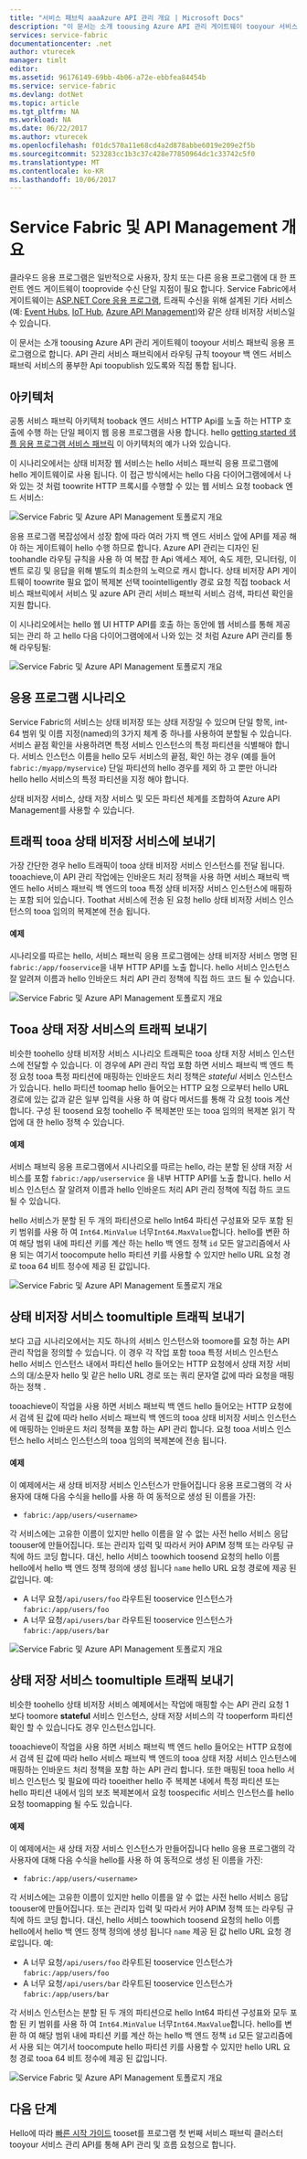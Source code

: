 ```yaml
---
title: "서비스 패브릭 aaaAzure API 관리 개요 | Microsoft Docs"
description: "이 문서는 소개 toousing Azure API 관리 게이트웨이 tooyour 서비스 패브릭 응용 프로그램으로 합니다."
services: service-fabric
documentationcenter: .net
author: vturecek
manager: timlt
editor: 
ms.assetid: 96176149-69bb-4b06-a72e-ebbfea84454b
ms.service: service-fabric
ms.devlang: dotNet
ms.topic: article
ms.tgt_pltfrm: NA
ms.workload: NA
ms.date: 06/22/2017
ms.author: vturecek
ms.openlocfilehash: f01dc570a11e68cd4a2d878abbe6019e209e2f5b
ms.sourcegitcommit: 523283cc1b3c37c428e77850964dc1c33742c5f0
ms.translationtype: MT
ms.contentlocale: ko-KR
ms.lasthandoff: 10/06/2017
---
```

# <a name="service-fabric-with-azure-api-management-overview"></a>Service Fabric 및 API Management 개요

클라우드 응용 프로그램은 일반적으로 사용자, 장치 또는 다른 응용 프로그램에 대 한 프런트 엔드 게이트웨이 tooprovide 수신 단일 지점이 필요 합니다. Service Fabric에서 게이트웨이는 [ASP.NET Core 응용 프로그램](service-fabric-reliable-services-communication-aspnetcore.md), 트래픽 수신을 위해 설계된 기타 서비스(예: [Event Hubs](https://docs.microsoft.com/azure/event-hubs/), [IoT Hub](https://docs.microsoft.com/azure/iot-hub/), [Azure API Management](https://docs.microsoft.com/azure/api-management/))와 같은 상태 비저장 서비스일 수 있습니다.

이 문서는 소개 toousing Azure API 관리 게이트웨이 tooyour 서비스 패브릭 응용 프로그램으로 합니다. API 관리 서비스 패브릭에서 라우팅 규칙 tooyour 백 엔드 서비스 패브릭 서비스의 풍부한 Api toopublish 있도록와 직접 통합 됩니다. 

## <a name="architecture"></a>아키텍처
공통 서비스 패브릭 아키텍처 tooback 엔드 서비스 HTTP Api를 노출 하는 HTTP 호출에 수행 하는 단일 페이지 웹 응용 프로그램을 사용 합니다. hello [getting started 샘플 응용 프로그램 서비스 패브릭](https://github.com/Azure-Samples/service-fabric-dotnet-getting-started) 이 아키텍처의 예가 나와 있습니다.

이 시나리오에서는 상태 비저장 웹 서비스는 hello 서비스 패브릭 응용 프로그램에 hello 게이트웨이로 사용 됩니다. 이 접근 방식에서는 hello 다음 다이어그램에에서 나와 있는 것 처럼 toowrite HTTP 프록시를 수행할 수 있는 웹 서비스 요청 tooback 엔드 서비스:

![Service Fabric 및 Azure API Management 토폴로지 개요][sf-web-app-stateless-gateway]

응용 프로그램 복잡성에서 성장 함에 따라 여러 가지 백 엔드 서비스 앞에 API를 제공 해야 하는 게이트웨이 hello 수행 하므로 합니다. Azure API 관리는 디자인 된 toohandle 라우팅 규칙을 사용 하 여 복잡 한 Api 액세스 제어, 속도 제한, 모니터링, 이벤트 로깅 및 응답을 위해 별도의 최소한의 노력으로 캐시 합니다. 상태 비저장 API 게이트웨이 toowrite 필요 없이 복제본 선택 toointelligently 경로 요청 직접 tooback 서비스 패브릭에서 서비스 및 azure API 관리 서비스 패브릭 서비스 검색, 파티션 확인을 지원 합니다. 

이 시나리오에서는 hello 웹 UI HTTP API를 호출 하는 동안에 웹 서비스를 통해 제공 되는 관리 하 고 hello 다음 다이어그램에에서 나와 있는 것 처럼 Azure API 관리를 통해 라우팅될:

![Service Fabric 및 Azure API Management 토폴로지 개요][sf-apim-web-app]

## <a name="application-scenarios"></a>응용 프로그램 시나리오

Service Fabric의 서비스는 상태 비저장 또는 상태 저장일 수 있으며 단일 항목, int-64 범위 및 이름 지정(named)의 3가지 체계 중 하나를 사용하여 분할될 수 있습니다. 서비스 끝점 확인을 사용하려면 특정 서비스 인스턴스의 특정 파티션을 식별해야 합니다. 서비스 인스턴스 이름을 hello 모두 서비스의 끝점, 확인 하는 경우 (예를 들어 `fabric:/myapp/myservice`) 단일 파티션의 hello 경우를 제외 하 고 뿐만 아니라 hello hello 서비스의 특정 파티션을 지정 해야 합니다.

상태 비저장 서비스, 상태 저장 서비스 및 모든 파티션 체계를 조합하여 Azure API Management를 사용할 수 있습니다.

## <a name="send-traffic-tooa-stateless-service"></a>트래픽 tooa 상태 비저장 서비스에 보내기

가장 간단한 경우 hello 트래픽이 tooa 상태 비저장 서비스 인스턴스를 전달 됩니다. tooachieve,이 API 관리 작업에는 인바운드 처리 정책을 사용 하면 서비스 패브릭 백 엔드 hello 서비스 패브릭 백 엔드의 tooa 특정 상태 비저장 서비스 인스턴스에 매핑하는 포함 되어 있습니다. Toothat 서비스에 전송 된 요청 hello 상태 비저장 서비스 인스턴스의 tooa 임의의 복제본에 전송 됩니다.

#### <a name="example"></a>예제
시나리오를 따르는 hello, 서비스 패브릭 응용 프로그램에는 상태 비저장 서비스 명명 된 `fabric:/app/fooservice`을 내부 HTTP API를 노출 합니다. hello 서비스 인스턴스 잘 알려져 이름과 hello 인바운드 처리 API 관리 정책에 직접 하드 코드 될 수 있습니다. 

![Service Fabric 및 Azure API Management 토폴로지 개요][sf-apim-static-stateless]

## <a name="send-traffic-tooa-stateful-service"></a>Tooa 상태 저장 서비스의 트래픽 보내기

비슷한 toohello 상태 비저장 서비스 시나리오 트래픽은 tooa 상태 저장 서비스 인스턴스에 전달할 수 있습니다. 이 경우에 API 관리 작업 포함 하면 서비스 패브릭 백 엔드 특정 요청 tooa 특정 파티션에 매핑하는 인바운드 처리 정책은 *stateful* 서비스 인스턴스가 있습니다. hello 파티션 toomap hello 들어오는 HTTP 요청 으로부터 hello URL 경로에 있는 값과 같은 일부 입력을 사용 하 여 람다 메서드를 통해 각 요청 toois 계산 합니다. 구성 된 toosend 요청 toohello 주 복제본만 또는 tooa 임의의 복제본 읽기 작업에 대 한 hello 정책 수 있습니다.

#### <a name="example"></a>예제

서비스 패브릭 응용 프로그램에서 시나리오를 따르는 hello, 라는 분할 된 상태 저장 서비스를 포함 `fabric:/app/userservice` 을 내부 HTTP API를 노출 합니다. hello 서비스 인스턴스 잘 알려져 이름과 hello 인바운드 처리 API 관리 정책에 직접 하드 코드 될 수 있습니다.  

hello 서비스가 분할 된 두 개의 파티션으로 hello Int64 파티션 구성표와 모두 포함 된 키 범위를 사용 하 여 `Int64.MinValue` 너무`Int64.MaxValue`합니다. hello를 변환 하 여 해당 범위 내에 파티션 키를 계산 하는 hello 백 엔드 정책 `id` 모든 알고리즘에서 사용 되는 여기서 toocompute hello 파티션 키를 사용할 수 있지만 hello URL 요청 경로 tooa 64 비트 정수에 제공 된 값입니다. 

![Service Fabric 및 Azure API Management 토폴로지 개요][sf-apim-static-stateful]

## <a name="send-traffic-toomultiple-stateless-services"></a>상태 비저장 서비스 toomultiple 트래픽 보내기

보다 고급 시나리오에서는 지도 하나의 서비스 인스턴스와 toomore를 요청 하는 API 관리 작업을 정의할 수 있습니다. 이 경우 각 작업 포함 tooa 특정 서비스 인스턴스 hello 서비스 인스턴스 내에서 파티션 hello 들어오는 HTTP 요청에서 상태 저장 서비스의 대/소문자 hello 및 같은 hello URL 경로 또는 쿼리 문자열 값에 따라 요청을 매핑하는 정책 . 

tooachieve이 작업을 사용 하면 서비스 패브릭 백 엔드 hello 들어오는 HTTP 요청에서 검색 된 값에 따라 hello 서비스 패브릭 백 엔드의 tooa 상태 비저장 서비스 인스턴스에 매핑하는 인바운드 처리 정책을 포함 하는 API 관리 합니다. 요청 tooa 서비스 인스턴스 hello 서비스 인스턴스의 tooa 임의의 복제본에 전송 됩니다.

#### <a name="example"></a>예제

이 예제에서는 새 상태 비저장 서비스 인스턴스가 만들어집니다 응용 프로그램의 각 사용자에 대해 다음 수식을 hello를 사용 하 여 동적으로 생성 된 이름을 가진:
 
 - `fabric:/app/users/<username>`

 각 서비스에는 고유한 이름이 있지만 hello 이름을 알 수 없는 사전 hello 서비스 응답 toouser에 만들어집니다. 또는 관리자 입력 및 따라서 커야 APIM 정책 또는 라우팅 규칙에 하드 코딩 합니다. 대신, hello 서비스 toowhich toosend 요청의 hello 이름 hello에서 hello 백 엔드 정책 정의에 생성 됩니다 `name` hello URL 요청 경로에 제공 된 값입니다. 예:

  - A 너무 요청`/api/users/foo` 라우트된 tooservice 인스턴스가`fabric:/app/users/foo`
  - A 너무 요청`/api/users/bar` 라우트된 tooservice 인스턴스가`fabric:/app/users/bar`

![Service Fabric 및 Azure API Management 토폴로지 개요][sf-apim-dynamic-stateless]

## <a name="send-traffic-toomultiple-stateful-services"></a>상태 저장 서비스 toomultiple 트래픽 보내기

비슷한 toohello 상태 비저장 서비스 예제에서는 작업에 매핑할 수는 API 관리 요청 1 보다 toomore **stateful** 서비스 인스턴스, 상태 저장 서비스의 각 tooperform 파티션 확인 할 수 있습니다도 경우 인스턴스입니다.

tooachieve이 작업을 사용 하면 서비스 패브릭 백 엔드 hello 들어오는 HTTP 요청에서 검색 된 값에 따라 hello 서비스 패브릭 백 엔드의 tooa 상태 저장 서비스 인스턴스에 매핑하는 인바운드 처리 정책을 포함 하는 API 관리 합니다. 또한 매핑된 tooa hello 서비스 인스턴스 및 필요에 따라 tooeither hello 주 복제본 내에서 특정 파티션 또는 hello 파티션 내에서 임의 보조 복제본에서 요청 toospecific 서비스 인스턴스를 hello 요청 toomapping 될 수도 있습니다.

#### <a name="example"></a>예제

이 예제에서는 새 상태 저장 서비스 인스턴스가 만들어집니다 hello 응용 프로그램의 각 사용자에 대해 다음 수식을 hello를 사용 하 여 동적으로 생성 된 이름을 가진:
 
 - `fabric:/app/users/<username>`

 각 서비스에는 고유한 이름이 있지만 hello 이름을 알 수 없는 사전 hello 서비스 응답 toouser에 만들어집니다. 또는 관리자 입력 및 따라서 커야 APIM 정책 또는 라우팅 규칙에 하드 코딩 합니다. 대신, hello 서비스 toowhich toosend 요청의 hello 이름 hello에서 hello 백 엔드 정책 정의에 생성 됩니다 `name` 제공 된 값 hello URL 요청 경로입니다. 예:

  - A 너무 요청`/api/users/foo` 라우트된 tooservice 인스턴스가`fabric:/app/users/foo`
  - A 너무 요청`/api/users/bar` 라우트된 tooservice 인스턴스가`fabric:/app/users/bar`

각 서비스 인스턴스는 분할 된 두 개의 파티션으로 hello Int64 파티션 구성표와 모두 포함 된 키 범위를 사용 하 여 `Int64.MinValue` 너무`Int64.MaxValue`합니다. hello를 변환 하 여 해당 범위 내에 파티션 키를 계산 하는 hello 백 엔드 정책 `id` 모든 알고리즘에서 사용 되는 여기서 toocompute hello 파티션 키를 사용할 수 있지만 hello URL 요청 경로 tooa 64 비트 정수에 제공 된 값입니다. 

![Service Fabric 및 Azure API Management 토폴로지 개요][sf-apim-dynamic-stateful]

## <a name="next-steps"></a>다음 단계

Hello에 따라 [빠른 시작 가이드](service-fabric-api-management-quick-start.md) tooset를 프로그램 첫 번째 서비스 패브릭 클러스터 tooyour 서비스 관리 API를 통해 API 관리 및 흐름 요청으로 합니다.

<!-- links -->

<!-- pics -->
[sf-apim-web-app]: ./media/service-fabric-api-management-overview/sf-apim-web-app.png
[sf-web-app-stateless-gateway]: ./media/service-fabric-api-management-overview/sf-web-app-stateless-gateway.png
[sf-apim-static-stateless]: ./media/service-fabric-api-management-overview/sf-apim-static-stateless.png
[sf-apim-static-stateful]: ./media/service-fabric-api-management-overview/sf-apim-static-stateful.png
[sf-apim-dynamic-stateless]: ./media/service-fabric-api-management-overview/sf-apim-dynamic-stateless.png
[sf-apim-dynamic-stateful]: ./media/service-fabric-api-management-overview/sf-apim-dynamic-stateful.png